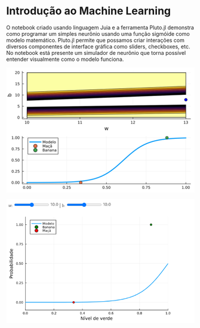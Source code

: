 # Introdução ao Machine Learning
O notebook criado usando linguagem Juia e a ferramenta Pluto.jl demonstra como programar um simples neurônio usando uma função sigmóide como modelo matemático. Pluto.jl permite que possamos criar interações com diversos componentes de interface gráfica como sliders, checkboxes, etc. No notebook está presente um simulador de neurônio que torna possível entender visualmente como o modelo funciona.

![](thumbs/lossfunc.svg)

![](thumbs/modelo.png)